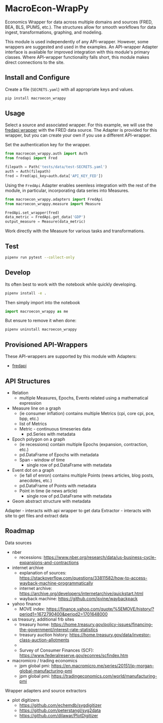 # MacroEcon-WrapPy

Economics Wrapper for data across multiple domains and sources (FRED, BEA, BLS, IPUMS, etc.).  The structures allow for smooth workflows for data ingest, transformations, graphing, and modeling.  

This module is used independently of any API-wrapper.  However, some wrappers are suggested and used in the examples.  An API-wrapper Adapter interface is available for improved integration with this module's primary classes.  Where API-wrapper functionality falls short, this module makes direct connections to the site. 


## Install and Configure

Create a file (`SECRETS.yaml`) with all appropriate keys and values.

```bash
pip install macroecon_wrappy
```

## Usage

Select a source and associated wrapper.  For this example, we will use the [fredapi wrapper](https://github.com/mortada/fredapi) with the FRED data source.  The Adapter is provided for this wrapper, but you can create your own if you use a different API-wrapper.

Set the authentication key for the wrapper.

```python
from macroecon_wrappy.auth import Auth
from fredapi import Fred

filepath = Path('tests/data/test-SECRETS.yaml')
auth = Auth(filepath)
fred = Fred(api_key=auth.data['API_KEY_FED'])
```

Using the `FredApi` Adapter enables seemless integration with the rest of the module, in particular, incorporating data series into Measures.

```python
from macroecon_wrappy.adapters import FredApi
from macroecon_wrappy.measure import Measure

FredApi.set_wrapper(fred)
data_metric = FredApi.get_data('GDP')
output_measure = Measure(data_metric)
```

Work directly with the Measure for various tasks and transformations.



## Test

```bash
pipenv run pytest --collect-only

```


## Develop

Its often best to work with the notebook while quickly developing.

```bash
pipenv install -e .
```

Then simply import into the notebook

```python
import macroecon_wrappy as me
```

But ensure to remove it when done:

```bash
pipenv uninstall macroecon_wrappy
```



## Provisioned API-Wrappers

These API-wrappers are supported by this module with Adapters:

* [fredapi](https://github.com/mortada/fredapi)



## API Structures

* Relation
  - multiple Measures, Epochs, Events related using a mathematical expression
* Measure line on a graph
  - (ie consumer inflation) contains multiple Metrics (cpi, core cpi, pce, bpp, etc.)
  - list of Metrics
  - Metric - continuous timeseries data
    - pd.Series with metadata
* Epoch polygon on a graph
  - (ie recessions) contain multiple Epochs (expansion, contraction, etc.)
  - pd.DataFrame of Epochs with metadata
  - Span - window of time
    - single row of pd.DataFrame with metadata
* Event dot on a graph
  - (ie fall of enron) contains multiple Points (news articles, blog posts, anecdotes, etc.)
  - pd.DataFrame of Points with metadata
  - Point in time (ie news article)
    - single row of pd.DataFrame with metadata
* Geom abstract structure with metadata

Adapter - interacts with api wrapper to get data
Extractor - interacts with site to get files and extract data


## Roadmap

Data sources
* nber
  - recessions: https://www.nber.org/research/data/us-business-cycle-expansions-and-contractions
* internet archive
  - explanation of sources: https://stackoverflow.com/questions/33811582/how-to-access-wayback-machine-programmatically
  - internet archive: https://archive.org/developers/internetarchive/quickstart.html
  - wayback machine: https://github.com/jsvine/waybackpack
* yahoo finance
  - MOVE index: https://finance.yahoo.com/quote/%5EMOVE/history/?period1=1672790400&period2=1701648000
* us treasury, additional frb sites
  - treasury home: https://home.treasury.gov/policy-issues/financing-the-government/interest-rate-statistics
  - treasury auction history: https://home.treasury.gov/data/investor-class-auction-allotments
  - 
  - Survey of Consumer Finances (SCF): https://www.federalreserve.gov/econres/scfindex.htm
* macromicro / trading economics
  - jpm global pmi: https://en.macromicro.me/series/20151/jp-morgan-global-manufacturing-pmi
  - jpm global pmi: https://tradingeconomics.com/world/manufacturing-pmi


Wrapper adapters and source extractors

* plot digitizers
  - https://github.com/echemdb/svgdigitizer
  - https://github.com/peterstangl/svg2data
  - https://github.com/dilawar/PlotDigitizer